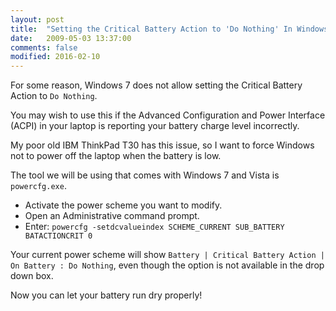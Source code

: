 ```yaml
---
layout: post
title:  "Setting the Critical Battery Action to 'Do Nothing' In Windows 7"
date:   2009-05-03 13:37:00
comments: false
modified: 2016-02-10
---
```

For some reason, Windows 7 does not allow setting the Critical Battery Action to `Do Nothing`.

You may wish to use this if the Advanced Configuration and Power Interface (ACPI) in your laptop is reporting your battery charge level incorrectly.

My poor old IBM ThinkPad T30 has this issue, so I want to force Windows not to power off the laptop when the battery is low.

The tool we will be using that comes with Windows 7 and Vista is `powercfg.exe`.

* Activate the power scheme you want to modify.
* Open an Administrative command prompt.
* Enter: `powercfg -setdcvalueindex SCHEME_CURRENT SUB_BATTERY BATACTIONCRIT 0`

Your current power scheme will show `Battery | Critical Battery Action | On Battery : Do Nothing`, even though the option is not available in the drop down box.

Now you can let your battery run dry properly!

